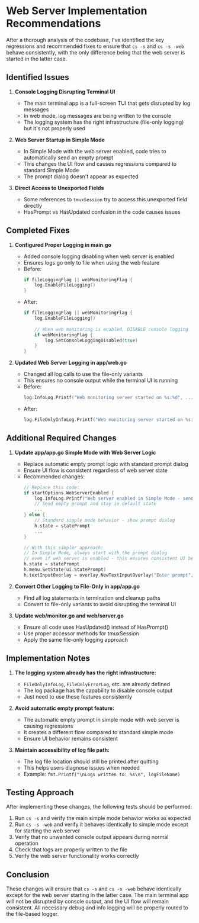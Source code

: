 # Web Server Implementation Recommendations

After a thorough analysis of the codebase, I've identified the key regressions and recommended fixes to ensure that `cs -s` and `cs -s -web` behave consistently, with the only difference being that the web server is started in the latter case.

## Identified Issues

1. **Console Logging Disrupting Terminal UI**
   - The main terminal app is a full-screen TUI that gets disrupted by log messages
   - In web mode, log messages are being written to the console
   - The logging system has the right infrastructure (file-only logging) but it's not properly used

2. **Web Server Startup in Simple Mode**
   - In Simple Mode with the web server enabled, code tries to automatically send an empty prompt
   - This changes the UI flow and causes regressions compared to standard Simple Mode
   - The prompt dialog doesn't appear as expected

3. **Direct Access to Unexported Fields**
   - Some references to `tmuxSession` try to access this unexported field directly
   - HasPrompt vs HasUpdated confusion in the code causes issues

## Completed Fixes

1. **Configured Proper Logging in main.go**
   - Added console logging disabling when web server is enabled
   - Ensures logs go only to file when using the web feature
   - Before:
     ```go
     if fileLoggingFlag || webMonitoringFlag {
         log.EnableFileLogging()
     }
     ```
   - After:
     ```go
     if fileLoggingFlag || webMonitoringFlag {
         log.EnableFileLogging()
         
         // When web monitoring is enabled, DISABLE console logging
         if webMonitoringFlag {
             log.SetConsoleLoggingDisabled(true)
         }
     }
     ```

2. **Updated Web Server Logging in app/web.go**
   - Changed all log calls to use the file-only variants
   - This ensures no console output while the terminal UI is running
   - Before:
     ```go
     log.InfoLog.Printf("Web monitoring server started on %s:%d", ...)
     ```
   - After:
     ```go
     log.FileOnlyInfoLog.Printf("Web monitoring server started on %s:%d", ...)
     ```

## Additional Required Changes

1. **Update app/app.go Simple Mode with Web Server Logic**
   - Replace automatic empty prompt logic with standard prompt dialog
   - Ensure UI flow is consistent regardless of web server state
   - Recommended changes:
     ```go
     // Replace this code:
     if startOptions.WebServerEnabled {
         log.InfoLog.Printf("Web server enabled in Simple Mode - sending empty prompt...")
         // Send empty prompt and stay in default state
         ...
     } else {
         // Standard simple mode behavior - show prompt dialog
         h.state = statePrompt
         ...
     }
     
     // With this simpler approach:
     // In Simple Mode, always start with the prompt dialog
     // even if web server is enabled - this ensures consistent UI behavior
     h.state = statePrompt
     h.menu.SetState(ui.StatePrompt)
     h.textInputOverlay = overlay.NewTextInputOverlay("Enter prompt", "")
     ```

2. **Convert Other Logging to File-Only in app/app.go**
   - Find all log statements in termination and cleanup paths
   - Convert to file-only variants to avoid disrupting the terminal UI

3. **Update web/monitor.go and web/server.go**
   - Ensure all code uses HasUpdated() instead of HasPrompt()
   - Use proper accessor methods for tmuxSession
   - Apply the same file-only logging approach

## Implementation Notes

1. **The logging system already has the right infrastructure:**
   - `FileOnlyInfoLog`, `FileOnlyErrorLog`, etc. are already defined
   - The log package has the capability to disable console output
   - Just need to use these features consistently

2. **Avoid automatic empty prompt feature:**
   - The automatic empty prompt in simple mode with web server is causing regressions
   - It creates a different flow compared to standard simple mode
   - Ensure UI behavior remains consistent

3. **Maintain accessibility of log file path:**
   - The log file location should still be printed after quitting
   - This helps users diagnose issues when needed
   - Example: `fmt.Printf("\nLogs written to: %s\n", logFileName)`

## Testing Approach

After implementing these changes, the following tests should be performed:

1. Run `cs -s` and verify the main simple mode behavior works as expected
2. Run `cs -s -web` and verify it behaves identically to simple mode except for starting the web server
3. Verify that no unwanted console output appears during normal operation
4. Check that logs are properly written to the file
5. Verify the web server functionality works correctly

## Conclusion

These changes will ensure that `cs -s` and `cs -s -web` behave identically except for the web server starting in the latter case. The main terminal app will not be disrupted by console output, and the UI flow will remain consistent. All necessary debug and info logging will be properly routed to the file-based logger.